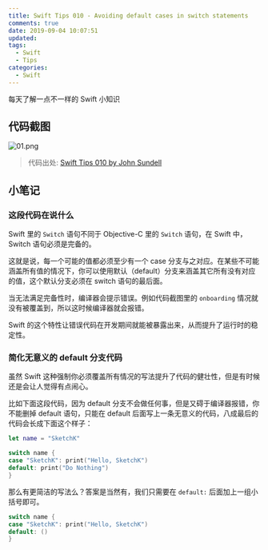 ```yaml
---
title: Swift Tips 010 - Avoiding default cases in switch statements
comments: true
date: 2019-09-04 10:07:51
updated:
tags:
  - Swift
  - Tips
categories:
  - Swift
---
```


每天了解一点不一样的 Swift 小知识

<!-- more -->

## 代码截图

![01.png](01.png)

> 代码出处: [Swift Tips 010 by John Sundell](https://github.com/JohnSundell/SwiftTips#10-avoiding-default-cases-in-switch-statements)

## 小笔记

### 这段代码在说什么

Swift 里的 `Switch` 语句不同于 Objective-C 里的 `Switch` 语句，在 Swift 中，Switch 语句必须是完备的。

这就是说，每一个可能的值都必须至少有一个 case 分支与之对应。在某些不可能涵盖所有值的情况下，你可以使用默认（default）分支来涵盖其它所有没有对应的值，这个默认分支必须在 switch 语句的最后面。

当无法满足完备性时，编译器会提示错误。例如代码截图里的 `onboarding` 情况就没有被覆盖到，所以这时候编译器就会报错。

Swift 的这个特性让错误代码在开发期间就能被暴露出来，从而提升了运行时的稳定性。

### 简化无意义的 default 分支代码

虽然 Swift 这种强制你必须覆盖所有情况的写法提升了代码的健壮性，但是有时候还是会让人觉得有点闹心。

比如下面这段代码，因为 default 分支不会做任何事，但是又碍于编译器报错，你不能删掉 default 语句，只能在 default 后面写上一条无意义的代码，八成最后的代码会长成下面这个样子：

```swift
let name = "SketchK"

switch name {
case "SketchK": print("Hello, SketchK")
default: print("Do Nothing")
}
```

那么有更简洁的写法么？答案是当然有，我们只需要在 `default:` 后面加上一组小括号即可。

```swift
switch name {
case "SketchK": print("Hello, SketchK")
default: ()
}
```
